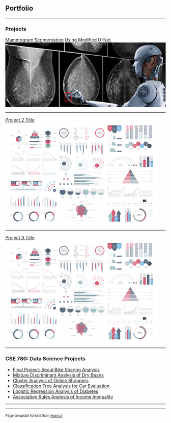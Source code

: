 ## Portfolio

---

### Projects 

[Mammogram Segmentation Using Modified U-Net](/New_Segmentation_DDSM.ipynb)
<img src="images/AI.png?raw=true"/>

---
[Project 2 Title](/pdf/sample_presentation.pdf)
<img src="images/dummy_thumbnail.jpg?raw=true"/>

---
[Project 3 Title](http://example.com/)
<img src="images/dummy_thumbnail.jpg?raw=true"/>

---

### CSE 780: Data Science Projects

- [Final Project: Seoul Bike Sharing Analysis](/pdf/CSE780/CSE780_Final_Project.pdf)
- [Mixture Discriminant Analysis of Dry Beans](/pdf/CSE780/CSE780_Assignment_5.pdf)
- [Cluster Analysis of Online Shoppers](/pdf/CSE780/CSE780_Assignment_4.pdf)
- [Classification Tree Analysis for Car Evaluation](/pdf/CSE780/CSE780_Assignment_3.pdf)
- [Logistic Regression Analysis of Diabetes](/pdf/CSE780/CSE780_Assignment_2.pdf)
- [Association Rules Analysis of Income Inequality](/pdf/CSE780/CSE780_Assignment_1.pdf)

---




---
<p style="font-size:11px">Page template forked from <a href="https://github.com/evanca/quick-portfolio">evanca</a></p>
<!-- Remove above link if you don't want to attibute -->
